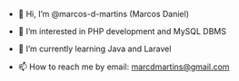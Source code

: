 - 👋 Hi, I’m @marcos-d-martins (Marcos Daniel)
- 👀 I’m interested in PHP development and MySQL DBMS
- 🌱 I’m currently learning Java and Laravel

- 📫 How to reach me by email: marcdmartins@gmail.com

<!---
marcos-d-martins/marcos-d-martins is a ✨ special ✨ repository because its `README.md` (this file) appears on your GitHub profile.
You can click the Preview link to take a look at your changes.
--->
